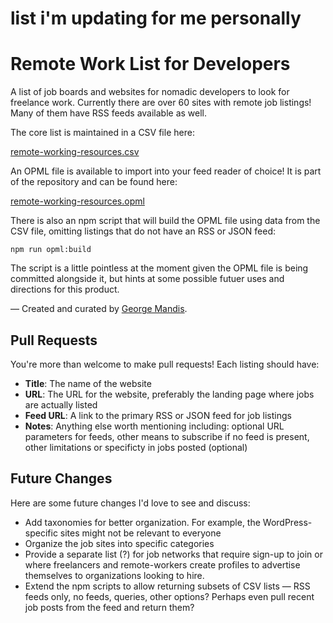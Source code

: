 # list i'm updating for me personally
# Remote Work List for Developers

A list of job boards and websites for nomadic developers to look for freelance work. Currently there are over 60 sites with remote job listings! Many of them have RSS feeds available as well.

The core list is maintained in a CSV file here:

[remote-working-resources.csv](https://github.com/georgemandis/remote-working-list/blob/master/remote-working-resources.csv)

An OPML file is available to import into your feed reader of choice! It is part of the repository and can be found here:

[remote-working-resources.opml](https://github.com/georgemandis/remote-working-list/blob/master/remote-working-resources.opml)

There is also an npm script that will build the OPML file using data from the CSV file, omitting listings that do not have an RSS or JSON feed:

`npm run opml:build`

The script is a little pointless at the moment given the OPML file is being committed alongside it, but hints at some possible futuer uses and directions for this product.

— Created and curated by [George Mandis](https://george.mand.is).

## Pull Requests

You're more than welcome to make pull requests! Each listing should have:

- **Title**: The name of the website
- **URL**: The URL for the website, preferably the landing page where jobs are actually listed
- **Feed URL**: A link to the primary RSS or JSON feed for job listings
- **Notes**: Anything else worth mentioning including: optional URL parameters for feeds, other means to subscribe if no feed is present, other limitations or specificty in jobs posted (optional)


## Future Changes

Here are some future changes I'd love to see and discuss:

- Add taxonomies for better organization. For example, the WordPress-specific sites might not be relevant to everyone
- Organize the job sites into specific categories
- Provide a separate list (?) for job networks that require sign-up to join or where freelancers and remote-workers create profiles to advertise themselves to organizations looking to hire.
- Extend the npm scripts to allow returning subsets of CSV lists — RSS feeds only, no feeds, queries, other options? Perhaps even pull recent job posts from the feed and return them?
